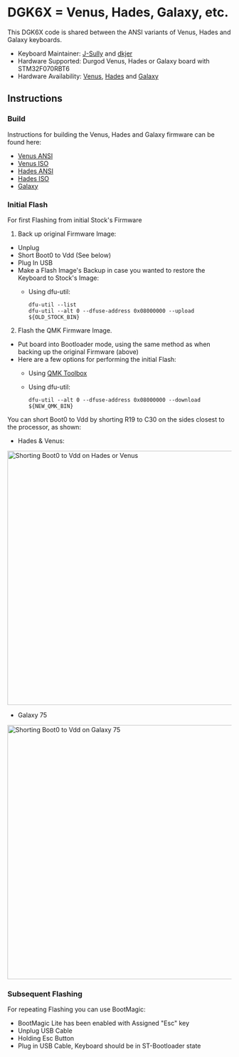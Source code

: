 # DGK6X = Venus, Hades, Galaxy, etc.

This DGK6X code is shared between the ANSI variants of Venus, Hades and Galaxy keyboards. 

* Keyboard Maintainer: [J-Sully](https://github.com/J-Sully) and [dkjer](https://github.com/dkjer)
* Hardware Supported: Durgod Venus, Hades or Galaxy board with STM32F070RBT6 
* Hardware Availability: [Venus](https://www.amazon.com/dp/B07XFP5MMZ), [Hades](https://www.amazon.com/gp/product/B08562392T) and [Galaxy](https://www.amazon.com/Galaxy-75-Modular-Mechanical-Keyboard/dp/B08PDRD8MP)

## Instructions

### Build

Instructions for building the Venus, Hades and Galaxy firmware can be found here: 
* [Venus ANSI](venus_ansi/readme.md)
* [Venus ISO](venus_iso/readme.md)
* [Hades ANSI](hades_ansi/readme.md)
* [Hades ISO](hades_iso/readme.md)
* [Galaxy](galaxy/readme.md)

### Initial Flash

For first Flashing from initial Stock's Firmware

1. Back up original Firmware Image:
- Unplug
- Short Boot0 to Vdd (See below)
- Plug In USB
- Make a Flash Image's Backup in case you wanted to restore the Keyboard to Stock's Image:
  - Using dfu-util:

        dfu-util --list
        dfu-util --alt 0 --dfuse-address 0x08000000 --upload ${OLD_STOCK_BIN}

2. Flash the QMK Firmware Image.
- Put board into Bootloader mode, using the same method as when backing up the original Firmware (above)
- Here are a few options for performing the initial Flash:
  - Using [QMK Toolbox](https://github.com/qmk/qmk_toolbox)
  - Using dfu-util:

        dfu-util --alt 0 --dfuse-address 0x08000000 --download ${NEW_QMK_BIN}

You can short Boot0 to Vdd by shorting R19 to C30 on the sides closest to the processor, as shown:

* Hades & Venus:
<img src="https://i.imgur.com/JwF7MeZ.jpg" width="520" height="571" alt="Shorting Boot0 to Vdd on Hades or Venus">

* Galaxy 75
<img src="https://i.imgur.com/b9eZG5T.jpg" width="520" height="571" alt="Shorting Boot0 to Vdd on Galaxy 75">

### Subsequent Flashing

For repeating Flashing you can use BootMagic:
- BootMagic Lite has been enabled with Assigned "Esc" key 
- Unplug USB Cable
- Holding Esc Button 
- Plug in USB Cable, Keyboard should be in ST-Bootloader state

